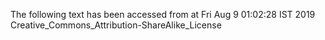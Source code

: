 The following text has been accessed from at Fri Aug 9 01:02:28 IST 2019
Creative_Commons_Attribution-ShareAlike_License
